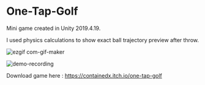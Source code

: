 # One-Tap-Golf

Mini game created in Unity 2019.4.19. 

I used physics calculations to show exact ball trajectory preview after throw. 


![ezgif com-gif-maker](https://user-images.githubusercontent.com/28840358/234567299-dc1e79c9-63c3-44eb-98c4-308d76b24392.gif)


![demo-recording](https://user-images.githubusercontent.com/28840358/234567388-622a7560-a68f-4a04-a795-4925cbb61a39.gif)


Download game here : https://containedx.itch.io/one-tap-golf

